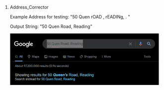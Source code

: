 1. Address_Corrector

   Example Address for testing: "50 Quen  rOAD   , rEADINg,  .   "

   Output String: "50 Quen Road, Reading"

   ![plot](./images/Address_Corrector_01.jpg)
